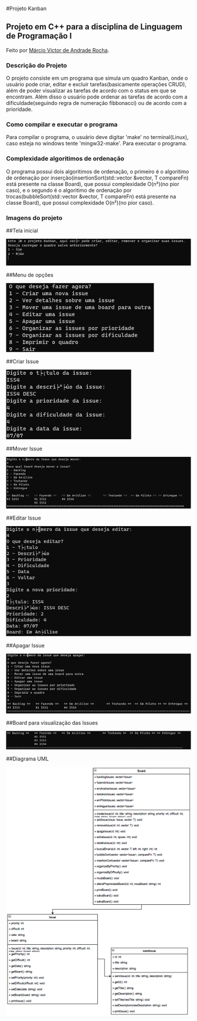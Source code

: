 #Projeto Kanban
## Projeto em C++ para a disciplina de Linguagem de Programação I
Feito por [Márcio Victor de Andrade Rocha](https://github.com/marciusvic).
### Descrição do Projeto
O projeto consiste em um programa que simula um quadro Kanban, onde o usuário pode criar, editar e excluir tarefas(basicamente operações CRUD), além de poder visualizar as tarefas de acordo com o status em que se encontram. Além disso o usuário pode ordenar as tarefas de acordo com a dificuldade(seguindo regra de numeração fibbonacci) ou de acordo com a prioridade.

### Como compilar e executar o programa
Para compilar o programa, o usuário deve digitar 'make' no terminal(Linux), caso esteja no windows tente 'mingw32-make'. Para executar o programa.

### Complexidade algoritimos de ordenação
O programa possui dois algoritimos de ordenação, o primeiro é o algoritimo de ordenação por inserção(insertionSort(std::vector<Issue> &vector, T compareFn) está presente na classe Board), que possui complexidade O(n²)(no pior caso), e o segundo é o algoritimo de ordenação por trocas(bubbleSort(std::vector<Issue> &vector, T compareFn) está presente na classe Board), que possui complexidade O(n²)(no pior caso).

### Imagens do projeto
##Tela inicial

![Tela inicial](./docs/tela%20inicial.png)

##Menu de opções

![Menu de opções](./docs/menu%20principal.png)

##Criar Issue

![Criar Issue](./docs/criar%20Issue.png)

##Mover Issue

![Mover Issue](./docs/mover%20Issue.png)

##Editar Issue

![Editar Issue](./docs/editar%20Issue.png)

##Apagar Issue

![Apagar Issue](./docs/apagar%20Issue.png)

##Board para visualização das Issues

![Board](./docs/board.png)

##Diagrama UML

![Diagrama UML](./docs/uml.png)
